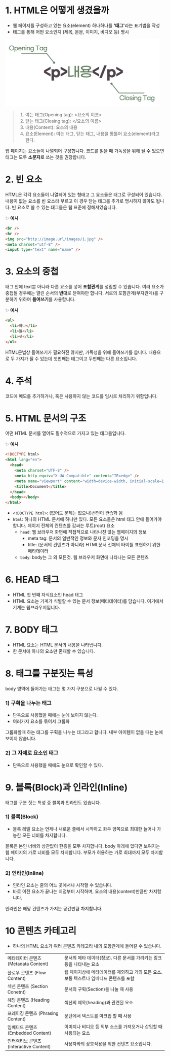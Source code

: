 # 1. HTML은 어떻게 생겼을까

- 웹 페이지를 구성하고 있는 요소(element) 하나하나를 <strong>'태그'</strong>라는 표기법을 작성
- 태그를 통해 어떤 요소인지 (제목, 본문, 이미지, 비디오 등) 명시

![태그 설명](./image/whatisHTML1.png)

> 1.  여는 태그(Opening tag): <요소의 이름>
> 2.  닫는 태그(Closing tag): </요소의 이름>
> 3.  내용(Content): 요소의 내용
> 4.  요소(Element): 여는 태그, 닫는 태그, 내용을 통틀어 요소(element)라고 한다.

웹 페이지는 요소들이 나열되어 구성합니다. 코드를 읽을 때 가독성을 위해 될 수 있으면 태그는 모두 **소문자**로 쓰는 것을 권장합니다.

# 2. 빈 요소

HTML은 각각 요소들이 나열되어 있는 형태고 그 요소들은 태그로 구성되어 있습니다. 내용이 없는 요소를 빈 요소라 부르고 이 경우 닫는 태그를 추가로 명시하지 않아도 됩니다. 빈 요소로 쓸 수 있는 태그들은 웹 표준에 정해져있습니다.

✨ **예시**

```html
<br />
<hr />
<img src="http://image.url/images/1.jpg" />
<meta charset="utf-8" />
<input type="text" name="name" />
```

# 3. 요소의 중첩

태그 안에 text뿐 아니라 다른 요소를 넣어 **포함관계**를 성립할 수 있습니다. 여러 요소가 중첩될 경우에는 열린 순서의 **반대**로 닫혀야만 합니다. 서로의 포함관계(부자관계)를 구분하기 위하여 **들여쓰기**를 사용합니다.

✨ **예시**

```html
<ul>
  <li>하나</li>
  <li>둘</li>
  <li>셋</li>
</ul>
```

HTML문법상 들여쓰기가 필요하진 않지만, 가독성을 위해 들여쓰기를 씁니다.
내용으로 두 가지가 될 수 있는데 첫번째는 태그이고 두번째는 다른 요소입니다.

# 4. 주석

코드에 메모를 추가하거나, 혹은 사용하지 않는 코드를 임시로 처리하기 위함입니다.

# 5. HTML 문서의 구조

어떤 HTML 문서를 열어도 필수적으로 가지고 있는 태그들입니다.

✨ **예시**

```html
<!DOCTYPE html>
<html lang="en">
  <head>
    <meta charset="UTF-8" />
    <meta http-equiv="X-UA-Compatible" content="IE=edge" />
    <meta name="viewport" content="width=device-width, initial-scale=1.0" />
    <title>Document</title>
  </head>
  <body></body>
</html>
```

- `<!DOCTYPE html>`: (없어도 문제는 없으나)선언이 관습화 됨
- `html`: 하나의 HTML 문서에 하나만 있다. 모든 요소들은 html 태그 안에 들어가야 합니다. 페이지 전체의 컨텐츠를 감싸는 루트(root) 요소
  - `head`: 웹 브라우저 화면에 직접적으로 나타나진 않는 웹페이지의 정보
    - meta tag: 문서의 일반적인 정보와 문자 인코딩을 명시
    - title: (문서의 컨텐츠가 아니라) HTML문서 전체의 타이틀 표현하기 위한 메타데이터
  - `body`: body는 그 외 모든것. 웹 브라우저 화면에 나타나는 모든 콘텐츠

# 6. HEAD 태그

- HTML 첫 번째 자식요소인 head 태그
- HTML <head> 요소는 기계가 식별할 수 있는 문서 정보(메타데이터)를 담습니다.
  여기에서 기계는 웹브라우저입니다.

# 7. BODY 태그

- HTML <body> 요소는 HTML 문서의 내용을 나타냅니다.
- 한 문서에 하나의 <body> 요소만 존재할 수 있습니다.

# 8. 태그를 구분짓는 특성

body 영역에 들어가는 태그는 몇 가지 구분으로 나뉠 수 있다.

### 1) 구획을 나누는 태그

- 단독으로 사용했을 때에는 눈에 보이지 않는다.
- 여러가지 요소를 묶어서 그룹화

그룹화할때 하는 태그를 구획을 나누는 태그라고 합니다. 내부 아이템이 없을 때는 눈에 보이지 않습니다.

### 2) 그 자체로 요소인 태그

- 단독으로 사용했을 때에도 눈으로 확인할 수 있다.

# 9. 블록(Block)과 인라인(Inline)

태그를 구분 짓는 특성 중 블록과 인라인도 있습니다.

### 1) 블록(Block)

- 블록 레벨 요소는 언제나 새로운 줄에서 시작하고 좌우 양쪽으로 최대한 늘어나 가능한 모든 너비를 차지합니다.

블록은 본인 너비와 상관없이 한층을 모두 차지합니다. body 아래에 있다면 보여지는 웹 페이지의 가로 너비를 모두 차지합니다. 부모가 허용하는 가로 최대까지 모두 차지합니다.

### 2) 인라인(Inline)

- 인라인 요소는 줄의 어느 곳에서나 시작할 수 있습니다.
- 바로 이전 요소가 끝나는 지점부터 시작하며, 요소의 내용(content)만큼만 차지합니다.

인라인은 해당 컨텐츠가 가지는 공간만큼 차지합니다.

# 10 콘텐츠 카테고리

- 하나의 HTML 요소가 여러 콘텐츠 카테고리 내의 포항관계에 들어갈 수 있습니다.

|                                         |                                                                                          |
| --------------------------------------- | ---------------------------------------------------------------------------------------- |
| 메타데이터 콘텐츠 (Metadata Content)    | 문서의 메타 데이터(정보). 다른 문서를 가리키는 링크 등을 나타내는 요소                   |
| 플로우 콘텐츠 (Flow Content)            | 웹 페이지상에 메타데이터를 제외하고 거의 모든 요소. 보통 텍스트나 임베디드 콘텐츠를 포함 |
| 섹션 콘텐츠 (Section Conetnt)           | 문서의 구획(Section)을 나눌 때 사용                                                      |
| 헤딩 콘텐츠 (Heading Content)           | 섹션의 제목(heading)과 관련된 요소                                                       |
| 프레이징 콘텐츠 (Phrasing Content)      | 문단에서 텍스트를 마크업 할 때 사용                                                      |
| 임베디드 콘텐츠 (Embedded Content)      | 이미지나 비디오 등 외부 소스를 가져오거나 삽입할 때 사용되는 요소                        |
| 인터랙티브 콘텐츠 (Interactive Content) | 사용자와의 상호작용을 위한 컨텐츠 요소입니다.                                            |
